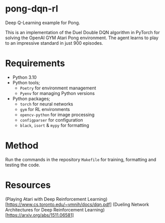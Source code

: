 # pong-dqn-rl
Deep Q-Learning example for Pong. 

This is an implementation of the Duel Double DQN algorithm in PyTorch for solving the OpenAI GYM Atari Pong environment. The agent learns to play to an impressive standard in just 900 episodes.

# Requirements

* Python 3.10
* Python tools;
    * `Poetry` for environment management
    * `Pyenv` for managing Python versions
* Python packages; 
    * `torch` for neural networks
    * `gym` for RL environments
    * `opencv-python` for image processing
    * `configparser` for configuration
    * `black`, `isort` & `mypy` for formatting

# Method
Run the commands in the repository `Makefile` for training, formatting and testing the code.

# Resources
(Playing Atari with Deep Reinforcement Learning)[https://www.cs.toronto.edu/~vmnih/docs/dqn.pdf]
(Dueling Network Architectures for Deep Reinforcement Learning)[https://arxiv.org/abs/1511.06581]